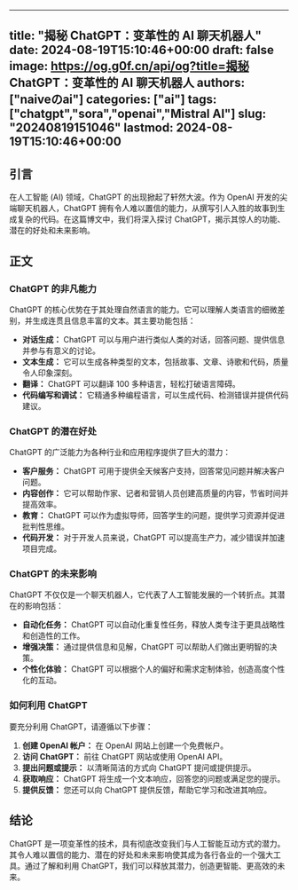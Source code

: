 
---
title: "揭秘 ChatGPT：变革性的 AI 聊天机器人"
date: 2024-08-19T15:10:46+00:00
draft: false
image: https://og.g0f.cn/api/og?title=揭秘 ChatGPT：变革性的 AI 聊天机器人
authors: ["naiveのai"]
categories: ["ai"]
tags: ["chatgpt","sora","openai","Mistral AI"]
slug: "20240819151046"
lastmod: 2024-08-19T15:10:46+00:00
---
## 引言

在人工智能 (AI) 领域，ChatGPT 的出现掀起了轩然大波。作为 OpenAI 开发的尖端聊天机器人，ChatGPT 拥有令人难以置信的能力，从撰写引人入胜的故事到生成复杂的代码。在这篇博文中，我们将深入探讨 ChatGPT，揭示其惊人的功能、潜在的好处和未来影响。

## 正文

### ChatGPT 的非凡能力

ChatGPT 的核心优势在于其处理自然语言的能力。它可以理解人类语言的细微差别，并生成连贯且信息丰富的文本。其主要功能包括：

- **对话生成：** ChatGPT 可以与用户进行类似人类的对话，回答问题、提供信息并参与有意义的讨论。
- **文本生成：** 它可以生成各种类型的文本，包括故事、文章、诗歌和代码，质量令人印象深刻。
- **翻译：** ChatGPT 可以翻译 100 多种语言，轻松打破语言障碍。
- **代码编写和调试：** 它精通多种编程语言，可以生成代码、检测错误并提供代码建议。

### ChatGPT 的潜在好处

ChatGPT 的广泛能力为各种行业和应用程序提供了巨大的潜力：

- **客户服务：** ChatGPT 可用于提供全天候客户支持，回答常见问题并解决客户问题。
- **内容创作：** 它可以帮助作家、记者和营销人员创建高质量的内容，节省时间并提高效率。
- **教育：** ChatGPT 可以作为虚拟导师，回答学生的问题，提供学习资源并促进批判性思维。
- **代码开发：** 对于开发人员来说，ChatGPT 可以提高生产力，减少错误并加速项目完成。

### ChatGPT 的未来影响

ChatGPT 不仅仅是一个聊天机器人，它代表了人工智能发展的一个转折点。其潜在的影响包括：

- **自动化任务：** ChatGPT 可以自动化重复性任务，释放人类专注于更具战略性和创造性的工作。
- **增强决策：** 通过提供信息和见解，ChatGPT 可以帮助人们做出更明智的决策。
- **个性化体验：** ChatGPT 可以根据个人的偏好和需求定制体验，创造高度个性化的互动。

### 如何利用 ChatGPT

要充分利用 ChatGPT，请遵循以下步骤：

1. **创建 OpenAI 帐户：** 在 OpenAI 网站上创建一个免费帐户。
2. **访问 ChatGPT：** 前往 ChatGPT 网站或使用 OpenAI API。
3. **提出问题或提示：** 以清晰简洁的方式向 ChatGPT 提问或提供提示。
4. **获取响应：** ChatGPT 将生成一个文本响应，回答您的问题或满足您的提示。
5. **提供反馈：** 您还可以向 ChatGPT 提供反馈，帮助它学习和改进其响应。

## 结论

ChatGPT 是一项变革性的技术，具有彻底改变我们与人工智能互动方式的潜力。其令人难以置信的能力、潜在的好处和未来影响使其成为各行各业的一个强大工具。通过了解和利用 ChatGPT，我们可以释放其潜力，创造更智能、更高效的未来。